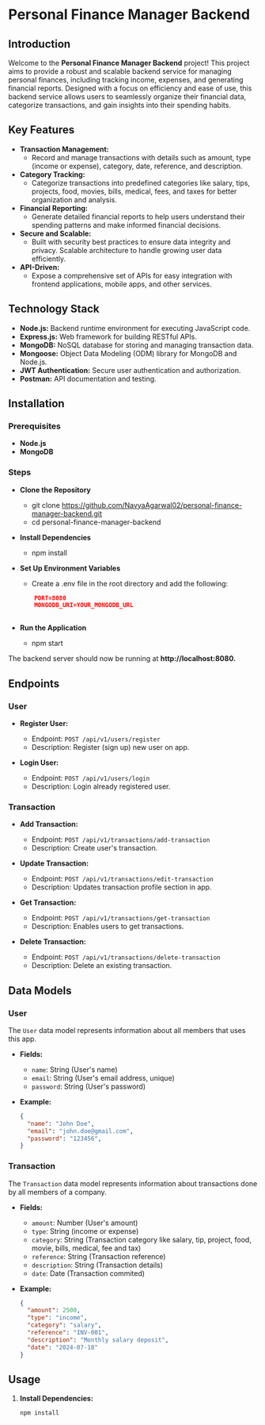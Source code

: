 # Personal Finance Manager Backend

## Introduction

Welcome to the **Personal Finance Manager Backend** project! This project aims to provide a robust and scalable backend service for managing personal finances, including tracking income, expenses, and generating financial reports. Designed with a focus on efficiency and ease of use, this backend service allows users to seamlessly organize their financial data, categorize transactions, and gain insights into their spending habits.

## Key Features

- **Transaction Management:** 
    - Record and manage transactions with details such as amount, type (income or expense), category, date, reference, and description.
- **Category Tracking:** 
    - Categorize transactions into predefined categories like salary, tips, projects, food, movies, bills, medical, fees, and taxes for better organization and analysis.
- **Financial Reporting:** 
    - Generate detailed financial reports to help users understand their spending patterns and make informed financial decisions.
- **Secure and Scalable:** 
    - Built with security best practices to ensure data integrity and privacy. Scalable architecture to handle growing user data efficiently.
- **API-Driven:** 
    - Expose a comprehensive set of APIs for easy integration with frontend applications, mobile apps, and other services.

## Technology Stack 

- **Node.js:** Backend runtime environment for executing JavaScript code.
- **Express.js:** Web framework for building RESTful APIs.
- **MongoDB:** NoSQL database for storing and managing transaction data.
- **Mongoose:** Object Data Modeling (ODM) library for MongoDB and Node.js.
- **JWT Authentication:** Secure user authentication and authorization.
- **Postman:** API documentation and testing.

## Installation

### Prerequisites

- **Node.js** 
- **MongoDB** 

### Steps

- **Clone the Repository**
    - git clone https://github.com/NavyaAgarwal02/personal-finance-manager-backend.git
    - cd personal-finance-manager-backend

- **Install Dependencies**
    - npm install

- **Set Up Environment Variables**
    - Create a .env file in the root directory and add the following:
    ```json
        PORT=8080
        MONGODB_URI=YOUR_MONGODB_URL
        
- **Run the Application**
    - npm start

The backend server should now be running at **http://localhost:8080.**

## Endpoints

### User
- **Register User:**
  - Endpoint: `POST /api/v1/users/register`
  - Description: Register (sign up) new user on app.

- **Login User:**
  - Endpoint: `POST /api/v1/users/login`
  - Description: Login already registered user.

### Transaction
- **Add Transaction:**
  - Endpoint: `POST /api/v1/transactions/add-transaction`
  - Description: Create user's transaction.

- **Update Transaction:**
  - Endpoint: `POST /api/v1/transactions/edit-transaction`
  - Description: Updates transaction profile section in app.

- **Get Transaction:**
  - Endpoint: `POST /api/v1/transactions/get-transaction`
  - Description: Enables users to get transactions.

- **Delete Transaction:**
  - Endpoint: `POST /api/v1/transactions/delete-transaction`
  - Description: Delete an existing transaction.

## Data Models

### User
The `User` data model represents information about all members that uses this app.

- **Fields:**
  - `name`: String (User's name) 
  - `email`: String (User's email address, unique)
  - `password`: String (User's password)  

- **Example:**
  ```json
  {
    "name": "John Doe",
    "email": "john.doe@gmail.com",
    "password": "123456",
  }

### Transaction
The `Transaction` data model represents information about transactions done by all members of a company.

- **Fields:**
  - `amount`: Number (User's amount)
  - `type`: String (income or expense)
  - `category`: String (Transaction category like salary, tip, project, food, movie, bills, medical, fee and tax)
  - `reference`: String (Transaction reference)
  - `description`: String (Transaction details)
  - `date`: Date (Transaction commited)

- **Example:**
  ```json
  {
    "amount": 2500,
    "type": "income",
    "category": "salary",
    "reference": "INV-001",
    "description": "Monthly salary deposit",
    "date": "2024-07-18"
  }

## Usage

1. **Install Dependencies:**
   ```bash
   npm install
